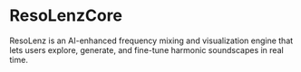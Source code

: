 # ResoLenzCore
ResoLenz is an AI-enhanced frequency mixing and visualization engine that lets users explore, generate, and fine-tune harmonic soundscapes in real time.
